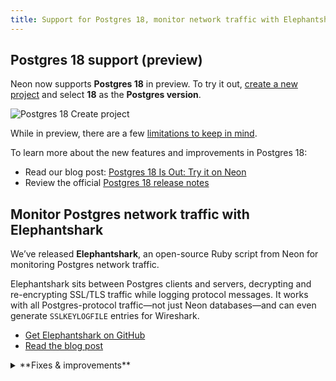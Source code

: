 ```yaml
---
title: Support for Postgres 18, monitor network traffic with Elephantshark
---
```


## Postgres 18 support (preview)

Neon now supports **Postgres 18** in preview. To try it out, [create a new project](/docs/manage/projects#create-a-project) and select **18** as the **Postgres version**.

![Postgres 18 Create project](/docs/changelog/postgres_18.png)

While in preview, there are a few [limitations to keep in mind](/docs/postgresql/postgres-version-policy#postgres-18-support).

To learn more about the new features and improvements in Postgres 18:

- Read our blog post: [Postgres 18 Is Out: Try it on Neon](https://neon.com/blog/postgres-18)
- Review the official [Postgres 18 release notes](https://www.postgresql.org/docs/18/release-18.html)

## Monitor Postgres network traffic with Elephantshark

We’ve released **Elephantshark**, an open-source Ruby script from Neon for monitoring Postgres network traffic.

Elephantshark sits between Postgres clients and servers, decrypting and re-encrypting SSL/TLS traffic while logging protocol messages. It works with all Postgres-protocol traffic—not just Neon databases—and can even generate `SSLKEYLOGFILE` entries for Wireshark.

- [Get Elephantshark on GitHub](https://github.com/neondatabase-labs/elephantshark)
- [Read the blog post](https://neon.com/blog/elephantshark-monitor-postgres-network-traffic)

<details>
<summary>**Fixes & improvements**</summary>

- **Backup & restore**
  - The **Create snapshot** button on the **Backup & restore** page (available in [Early Access](/docs/introduction/early-access)) in the Neon Console is now disabled when the snapshot limit is reached (1 on the Free plan and 10 on paid plans). For more about snapshots, see [Backup & restore](/docs/guides/backup-restore).
- **Free plan per-project usage alerts**
  - Usage alerts have been updated on the Free plan for storage, data transfer, and compute usage. Alerts are per-project and sent out at 80% and 100% usage thresholds. For an overview of Free plan usage allowances, please see our [Pricing page](https://neon.com/pricing)
- **SQL Editor**
  - You can now scroll through results when running queries with multiple statements. Each statement’s results appear in their own tab, and a scrollbar makes it easier to navigate when many tabs are returned.
- **Postgres extensions**
  - The `neon` Postgres extension, which provides functions and views for gathering Neon-specific metrics, has been updated to version 1.7. To learn more about the extension, see [The neon extension](/docs/extensions/neon).

</details>
